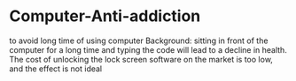 # Computer-Anti-addiction
to avoid long time of using computer
Background: sitting in front of the computer for a long time and typing the code will lead to a decline in health.
The cost of unlocking the lock screen software on the market is too low, and the effect is not ideal
